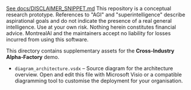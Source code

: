[See docs/DISCLAIMER_SNIPPET.md](../../../../docs/DISCLAIMER_SNIPPET.md)
This repository is a conceptual research prototype. References to "AGI" and "superintelligence" describe aspirational goals and do not indicate the presence of a real general intelligence. Use at your own risk. Nothing herein constitutes financial advice. MontrealAI and the maintainers accept no liability for losses incurred from using this software.

This directory contains supplementary assets for the **Cross‑Industry Alpha‑Factory** demo.

- `diagram_architecture.vsdx` – Source diagram for the architecture overview.
  Open and edit this file with Microsoft Visio or a compatible diagramming tool to customise the deployment for your organisation.

